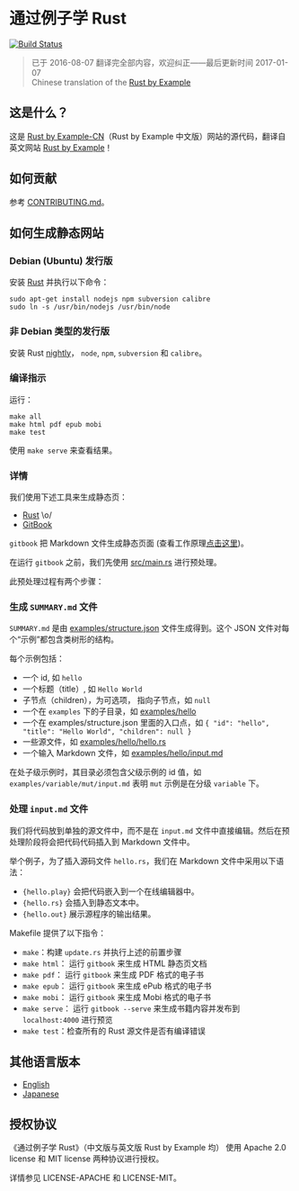 # 通过例子学 Rust

[![Build Status][travis-image]][travis-link]  
> 已于 2016-08-07 翻译完全部内容，欢迎纠正——最后更新时间 2017-01-07  
> Chinese translation of the [Rust by Example][rust-by-example]

## 这是什么？

这是 [Rust by Example-CN][website-cn]（Rust by Example 中文版）网站的源代码，翻译自英文网站 [Rust by Example][website]！

## 如何贡献

参考 [CONTRIBUTING.md][how-to-contribute]。

## 如何生成静态网站

### Debian (Ubuntu) 发行版

安装 [Rust](http://www.rust-lang.org/install.html) 并执行以下命令：

```
sudo apt-get install nodejs npm subversion calibre
sudo ln -s /usr/bin/nodejs /usr/bin/node
```

### 非 Debian 类型的发行版

安装 Rust [nightly](http://www.rust-lang.org/install.html)，
`node`, `npm`, `subversion` 和 `calibre`。

### 编译指示

运行：

```
make all
make html pdf epub mobi
make test
```

使用 `make serve` 来查看结果。

### 详情

我们使用下述工具来生成静态页：

* [Rust][rust-lang] \o/
* [GitBook][gitbook]

`gitbook` 把 Markdown 文件生成静态页面 (查看工作原理[点击这里][gitbook-format])。

在运行 `gitbook` 之前，我们先使用 [src/main.rs][main-rs] 进行预处理。

此预处理过程有两个步骤：

### 生成 `SUMMARY.md` 文件

`SUMMARY.md` 是由
[examples/structure.json][structure] 文件生成得到。这个 JSON 文件对每个“示例”都包含类树形的结构。

每个示例包括：

* 一个 id, 如 `hello`
* 一个标题（title）, 如 `Hello World`
* 子节点（children），为可选项， 指向子节点，如 `null`
* 一个在 `examples` 下的子目录，如 [examples/hello][hello-folder]
* 一个在 examples/structure.json 里面的入口点，如 `{ "id": "hello", "title": "Hello World", "children": null }`
* 一些源文件，如 [examples/hello/hello.rs][hello-rs]
* 一个输入 Markdown 文件，如 [examples/hello/input.md][hello-md]

在处子级示例时，其目录必须包含父级示例的 id 值，如 `examples/variable/mut/input.md` 表明 `mut` 示例是在分级 `variable` 下。

### 处理 `input.md` 文件

我们将代码放到单独的源文件中，而不是在 `input.md` 文件中直接编辑。然后在预处理阶段将会把代码代码插入到 Markdown 文件中。

举个例子，为了插入源码文件 `hello.rs`，我们在 Markdown 文件中采用以下语法：

* `{hello.play}` 会把代码嵌入到一个在线编辑器中。
* `{hello.rs}` 会插入到静态文本中。
* `{hello.out}` 展示源程序的输出结果。

Makefile 提供了以下指令：

* `make`：构建 `update.rs` 并执行上述的前置步骤
* `make html`： 运行 `gitbook` 来生成 HTML 静态页文档
* `make pdf`： 运行 `gitbook` 来生成 PDF 格式的电子书
* `make epub`： 运行 `gitbook` 来生成 ePub 格式的电子书
* `make mobi`： 运行 `gitbook` 来生成 Mobi 格式的电子书
* `make serve`： 运行 `gitbook --serve` 来生成书籍内容并发布到 `localhost:4000` 进行预览
* `make test`：检查所有的 Rust 源文件是否有编译错误

## 其他语言版本

* [English](https://github.com/rust-lang/rust-by-example)
* [Japanese](https://github.com/rust-lang-ja/rust-by-example-ja)

## 授权协议

《通过例子学 Rust》（中文版与英文版 Rust by Example 均） 使用 Apache 2.0 license 和 MIT
license 两种协议进行授权。

详情参见 LICENSE-APACHE 和 LICENSE-MIT。

[rust-by-example]: https://github.com/rust-lang/rust-by-example
[travis-image]: https://travis-ci.org/rust-lang/rust-by-example.svg?branch=master
[travis-link]: https://travis-ci.org/rust-lang/rust-by-example
[website]: http://rustbyexample.com
[website-cn]: http://rustwiki.org/rust-by-example
[how-to-contribute]: CONTRIBUTING.md
[rust-lang]: http://www.rust-lang.org/
[gitbook]: http://www.gitbook.io
[gitbook-format]: https://github.com/GitbookIO/gitbook#book-format
[main-rs]: src/main.rs
[structure]: examples/structure.json
[hello-folder]: examples/hello
[hello-rs]: examples/hello/hello.rs
[hello-md]: examples/hello/input.md
